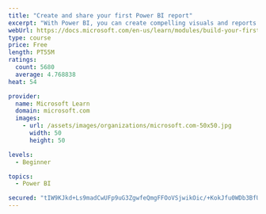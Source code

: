 ```yaml
---
title: "Create and share your first Power BI report"
excerpt: "With Power BI, you can create compelling visuals and reports. In this module, you learn how to use Power BI Desktop to connect to data, build visuals, and create a report that you can share with others in your organization. You then learn how to publish the report to the Power BI service, so that others can see your insights and benefit from your work."
webUrl: https://docs.microsoft.com/en-us/learn/modules/build-your-first-power-bi-report/
type: course
price: Free
length: PT55M
ratings:
  count: 5680
  average: 4.768838
heat: 54

provider:
  name: Microsoft Learn
  domain: microsoft.com
  images:
    - url: /assets/images/organizations/microsoft.com-50x50.jpg
      width: 50
      height: 50

levels:
  - Beginner

topics:
  - Power BI

secured: "tIW9KJkd+Ls9madCwUFp9uG3ZgwfeQmgFFOoVSjwikOic/+KokJfu0WDb3BfUMM78uCDl+g9xXl+PntAJt7HRkcx6jIIH/tJlHU2ZdhhSwvJjdxxJVpp8ZbDYWer/uIcB1tdooJDtpNNqtgQghz9qaHeiM6dyIeXhpmFmmBX++tw6X08X0HtNi4oIOJuDD8Ac5pP9cqosjjuoOVUNqieEGzCg0gXB2UDNlbLxmN7SGSuc3+tQ8pdyvekaAQf2On722PkgxdhQDnzNl8rzA9zC/JstOJzsa2meB01hWKDea5J1z0Qa4HQ9r34zsJkHImWy9giGF6XrWz9aKhQ9uo2DwpG6GE4vhYWE9HOH9KkdXIvpjFAZIPoVYvOxVPa988ZeVVc9HcKoSuZ5rfPiVHZZJYc2Z3Q1JEUvTLtomq6OgY=;zxK4AuMcf922LoYE73+XSQ=="
---
```


